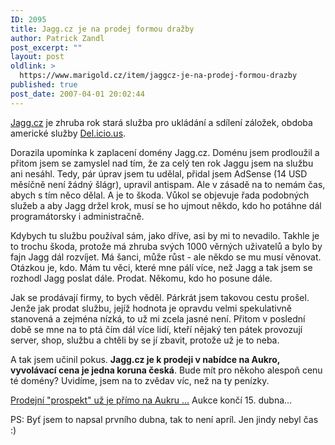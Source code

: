 ```yaml
---
ID: 2095
title: Jagg.cz je na prodej formou dražby
author: Patrick Zandl
post_excerpt: ""
layout: post
oldlink: >
  https://www.marigold.cz/item/jaggcz-je-na-prodej-formou-drazby
published: true
post_date: 2007-04-01 20:02:44
---
```

<a href="http://www.Jagg.cz">Jagg.cz</a> je zhruba rok stará služba pro ukládání a sdílení záložek, obdoba americké služby <a href="http://Del.icio.us">Del.icio.us</a>. 

Dorazila upomínka k zaplacení domény Jagg.cz. Doménu jsem prodloužil a přitom jsem se zamyslel nad tím, že za celý ten rok Jaggu jsem na službu ani nesáhl. Tedy, pár úprav jsem tu udělal, přidal jsem AdSense (14 USD měsíčně není žádný šlágr), upravil antispam. Ale v zásadě na to nemám čas, abych s tím něco dělal. A je to škoda. Vůkol se objevuje řada podobných služeb a aby Jagg držel krok, musí se ho ujmout někdo, kdo ho potáhne dál programátorsky i administračně.

Kdybych tu službu používal sám, jako dříve, asi by mi to nevadilo. Takhle je to trochu škoda, protože má zhruba svých 1000 věrných uživatelů a bylo by fajn Jagg dál rozvíjet. Má šanci, může růst - ale někdo se mu musí věnovat. Otázkou je, kdo. Mám tu věci, které mne pálí více, než Jagg a tak jsem se rozhodl Jagg poslat dále. Prodat. Někomu, kdo ho posune dále. 

Jak se prodávají firmy, to bych věděl. Párkrát jsem takovou cestu prošel. Jenže jak prodat službu, jejíž hodnota je opravdu velmi spekulativně stanovená a zejména nízká, to už mi zcela jasné není. Přitom v poslední době se mne na to ptá čím dál více lidí, kteří nějaký ten pátek provozují server, shop, službu a chtěli by se jí zbavit, protože už je to neba. 

A tak jsem učinil pokus. <strong>Jagg.cz je k prodeji v nabídce na Aukro, vyvolávací cena je jedna koruna česká</strong>. Bude mít pro někoho alespoň cenu té domény? Uvidíme, jsem na to zvědav víc, než na ty penízky. 

<a href="http://www.aukro.cz/show_item.php?item=181684766">Prodejní "prospekt" už je přímo na Aukru ...</a> Aukce končí 15. dubna... 

PS: Byť jsem to napsal prvního dubna, tak to není apríl. Jen jindy nebyl čas :)